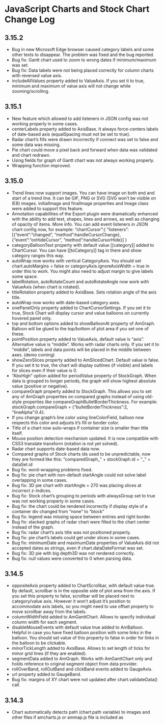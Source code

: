 # JavaScript Charts and Stock Chart Change Log

## 3.15.2


*    Bug in new Microsoft Edge browser caused category labels and some other texts to disappear. The problem was fixed and the bug reported.
*    Bug fix: Gantt chart used to zoom to wrong dates if minimum/maximum was set.
*    Bug fix: Data labels were not being placed correctly for column charts with reversed value axis.
*    includeAllValues property added to ValueAxis. If you set it to true, minimum and maximum of value axis will not change while zooming/scrolling.


## 3.15.1


*    New feature which allowed to add listeners in JSON config was not working properly in some cases.
*    centerLabels property added to AxisBase. It always force-centers labels of date-based axis (equalSpacing must not be set to true).
*    Radar chart’s fills were drawn incorrectly if connect was set to false and some data was missing.
*    Pie chart could move a pixel back and forward when data was validated and chart redrawn.
*    Using fields for graph of Gantt chart was not always working properly.
*    Wrapping function improved.


## 3.15.0


*    Trend lines now support images. You can have image on both end and start of a trend line. It can be GIF, PNG or SVG (SVG won’t be visible on IE8) images. initialImage and finalImage properties and Image class were added to support this feature.
*    Annotation capabilities of the Export plugin were dramatically enhanced with the ability to add text, shapes, lines and arrows, as well as changing of opacity of items. More info.
    You can add event listeners in JSON chart config now, for example:
    “chartCursor”:{
    “listeners”:[{“event”:”changed”, “method”:handleCursorChange},{“event”:”onHideCursor”, “method”:handleCursorHide}]
    }
*    categoryBalloonText property with default value [[category]] added to ChartCursor. You can have [[toCategory]] tag in there and show category ranges this way.
*    autoWrap now works with vertical CategoryAxis. You should set chart.autoMargins = false or categoryAxis.ignoreAxisWidth = true in order this to work. You might also need to adjust margin to give labels some space.
*    labelRotation, autoRotateCount and autoRotateAngle now work with ValueAxis (when chart is rotated).
*    titleRotation property added to AxisBase. Sets rotation angle of the axis title.
*    autoWrap now works with date-based category axes.
*    onePanelOnly property added to ChartCursorSettings. If you set it to true, Stock Chart will display cursor and value balloons on currently hovered panel only.
*    top and bottom options added to showBalloonAt property of AmGraph. Balloon will be glued to the top/bottom of plot area if you set one of these.
*    pointPosition property added to ValueAxis, default value is “axis”. Alternative value is “middle”. Works with radar charts only. If you set it to “middle”, labels and data points will be placed in the middle between axes. (demo coming)
*    showZeroSlices property added to AmSlicedChart. Default value is false. If you set it to true, the chart will display outlines (if visible) and labels for slices even if their value is 0.
*    “AbsHigh” option added for periodValue property of StockGraph. When data is grouped to longer periods, the graph will show highest absolute value (positive or negative).
*    compareGraph property added to StockGraph. This allows you to set any of AmGraph properties on compared graphs instead of using old-style properties like compareGraphBulletBorderThickness. For example:
    stockGraph.compareGraph = {“bulletBorderThickness”:2, “lineAlpha”:0.4}.
*    If you change graph’s line color using lineColorField, balloon now respects this color and adjusts it’s fill or border color.
*    Title of a chart now auto-wraps if container size is smaller than title itself.
*    Mouse position detection mechanism updated. It is now compatible with CSS3 translate transform (rotation is not yet solved).
*    Radar chart supports date-based data now.
*    Compared graphs of Stock charts ids used to be unpredictable, now they are formed like this: “comparedGraph_” + stockGraph.id + “_” + dataSet.id
*    Bug fix: word-wrapping problems fixed.
*    Bug fix: pie chart with non-default startAngle could not solve label overlapping in some cases.
*    Bug fix: 3D pie chart with startAngle = 270 was placing slices at incorrect z-indices.
*    Bug fix: Stock chart’s grouping to periods with alwaysGroup set to true was not working properly in some cases.
*    Bug fix: the chart could be rendered incorrectly if display style of a container div changed from “none” to “block”
*    Bug fix: legend was missing space between entries and right border.
*    Bug fix: stacked graphs of radar chart were filled to the chart center instead of the graph.
*    Bug fix: radar chart’s axis title was not positioned properly.
*    Bug fix: pie chart’s labels could get under slices in some cases.
*    Bug fix: minimumDate and maximumDate properties of ValueAxis did not accepted dates as strings, even if chart.dataDateFormat was set.
*    Bug fix: 3D pie with big depth3D was not rendered correctly.
*    Bug fix: null values were converted to 0 when parsing data.


## 3.14.5

*    oppositeAxis property added to ChartScrollbar, with default value true. By default, scrollbar is in the opposite side of plot area from the axis. If you set this property to false, scrollbar will be placed next to category/value axis. However it won’t adjust it’s position to accommodate axis labels, so you might need to use offset property to move scrollbar away from the labels.
*    columnWidthField added to AmGanttChart. Allows to specify individual column width for each segment.
*    disableMouseEvents with default value true added to AmBalloon. Helpful in case you have fixed balloon position with some links in the balloon. You should set value of this property to false in order for links in the balloon to be clickable.
*    minorTickLength added to AxisBase. Allows to set length of ticks for minor grid lines (if they are enabled).
*    segmentData added to AmGraph. Works with AmGanttChart only and holds reference to original segment object from data provider.
*    rollOverBand, rollOutBand and clickBand events added to GaugeAxis.
*    url property added to GaugeBand.
*    Bug fix: margins of XY chart were not updated after chart.validateData() call.


## 3.14.3

*    Chart automatically detects path (chart.path variable) to images and other files if amcharts.js or ammap.js file is included as <script> in the document source.
*    Bug fix: click on columns.bullet was not registered if valueLineEnabled was set to true on ChartCursor.
*    Bug fix: chart scrollbar could be messed up if graph.baseValue was set.


## 3.14.2

*    autoResize property added to AmChart and AmStockChart to stop the chart from resizing whenever it’s parent container size changes.
*    path property added to AmChart and AmStockChart. We recommend using this property instead of pathToImages.
*    IMPORTANT: path property, if set will also be pre-pended to non-absolute pattern URLs. This may change the behavior if you use patterns (directly in chart config or theme) with URLs that do not start with protocol or slash)
*    Bug fix: AmCharts.clear() method was not working properly with more than one chart on page.


## 3.14.1

*   Code cleanup and performance tuning.
*   Export plugin updated.
*   adjustPrecision property added to AmPieChart (default is false). Sometimes, because of a rounding, percent of a sum of all slices is not equal to 100%. If you set this to true, when this case happens, number of decimals will be increased so that sum would become 100%.


## 3.13.0

Change log will be available soon. We made a lot of nice features, including plugin which makes chars fully responsive. Meanwhile take a look at this [SVG filters demo](http://www.amcharts.com/demos/using-svg-filters/)!

## 3.12.0

*   The main new feature is that every element of a chart can have class name assigned to it – you must set **addClassNames** property of a chart to **true**. This gives a bunch of new possibilities like controlling the look using CSS, CSS animations and more. Full [list of classNames](http://www.amcharts.com/tutorials/css-class-names/).
*   **classNamePrefix** added to [AmChart](http://docs.amcharts.com/3/javascriptcharts/AmChart) and [AmStockChart](http://docs.amcharts.com/3/javascriptstockchart/AmStockChart), with default value **amcharts**. This prefix is added to all class names which are added to all visual elements of a chart in case **addClassNames** is set to true.
*   **gapField** property added to [AmGraph](http://docs.amcharts.com/3/javascriptstockchart/AmGraph). You can force graph to show gap at a desired data point using this feature, for example, if you set **graph.gapField = “gap”** and then add gap:true in one of your data items in data provider, graph will display a gap at this point.
*   **gapPeriod** property added to [AmGraph](http://docs.amcharts.com/3/javascriptstockchart/AmGraph), with default value 1.1. Using this property you can specify when graph should display gap – if the time difference between data points is bigger than duration of **minPeriod * gapPeriod**, and **connect** property of a graph is set to **false**, graph will display gap.
*   **totalTextOffset** property added to ValueAxis, with default value 0. It specifies distance from data point to total text (used with stacked graphs).
*   **compareGraphLineColor** added to [StockGraph](http://docs.amcharts.com/3/javascriptstockchart/StockGraph).
*   Bug fix: gauge axis labels could display big floating numbers in some cases.
*   Bug fix: **showStockEvents** and **hideStockEvents** used to hide all bullets, not only events.

## 3.11.3

*   Scrolling/zooming on touch devices now works a lot better.
*   Bug fix: fills of step graphs (if color changed in the middle of a graph) were not properly drawn.
*   Bug fix: period values in the legend could add one extra data item in some cases.
*   Some problems with **useUTC** set to true fixed.
*   Bug fix: adding and removing chart with mouse wheel properties enabled could result memory leak.
*   Bug fix: **fixedColumnWith** was not working properly.

## 3.11.2

*   We made quite a lot of changes regarding labels next to data points. Because of that you might require to adjust some properties after the upgrade.  New properties were introduced ([AmGraph](http://docs.amcharts.com/3/javascriptstockchart/AmGraph) class): **labelRotation**, **labelAnchor** and **labelOffset**. These properties will help you to adjust label position in practically any way you need.
*   **fixedColumnWidth** property added to [AmGraph](http://docs.amcharts.com/3/javascriptstockchart/AmGraph). Columns will use value specified for column width and columns won’t adjust size according to the available space.
*   **treatZeroAs** property added to [ValueAxis](http://docs.amcharts.com/3/javascriptcharts/ValueAxis). It can be used with logarithmic scale axis. The fact is that 0 value can not be plotted on logarithmic axis (it’s mathematically impossible). However a lot of people were asking for solution. That’s why we added this property. For example, if you set **<span style="color: #cc6600;">treatZeroAs</span>** to 1,  all the values equal to 0 will be treated as 1 and the chart will render even if you have 0 values in your data.
*   **stepDirection** added to [AmGraph](http://docs.amcharts.com/3/javascriptstockchart/AmGraph), with default value **“right”**. You can set it to **“left”** or **“center”**. It defines to which direction step line graph should draw the step.
*   Bug fix: Funnel chart with very small slices could produce JS error.
*   Bug fix: Funnel chart with labels disabled could produce JS error.
*   Bug fix: if a page had base href set, and url of a page contained # symbol, gradients were not rendered correctly.
*   Bug fix: zooming XY chart with chart cursor could zoom-in to a wrong position.

## 3.11.1

*   **AmCharts.addInitHandler(handler,  [types])** method added to AmCharts.  **handler** is a method which will be called before initializing the chart. **types** is array of strings, specifying which chart types should call this method. If you don’t set any type, all the charts will call this method.  When handler method is called, chart instance is passed as an attribute.  You can use this feature to preprocess chart data or do some other things you need before initializing the chart.
*   Bug fix: cursor zooming of Stock chart with **equalSpacing** set to true could behave incorrectly.
*   Bug fix: columns with rounded corners were displayed incorrectly on IE8 and older (since 3.11.0 only).
*   Bug fix:  JS error occurred if GaugeAxis radius was set in pixels instead of percent.

## 3.11.0

*   **valueLineEnabled** property added to [ChartCursor](http://docs.amcharts.com/3/javascriptcharts/ChartCursor) and [ChartCursorSettings](http://docs.amcharts.com/3/javascriptstockchart/ChartCursorSettings). If you set it to true, horizontal (or vertical if chart is rotated) will be displayed at a mouse position. This works only with Serial charts. Check [demo](http://www.amcharts.com/demos/multiple-panels/).
*   **valueLineBalloonEnabled** added to [ChartCursor](http://docs.amcharts.com/3/javascriptcharts/ChartCursor) and [ChartCursorSettings](http://docs.amcharts.com/3/javascriptstockchart/ChartCursorSettings). If you set it to true, balloon with axis value will be displayed at a mouse position. This works only with Serial
*   charts. Check [demo](http://www.amcharts.com/demos/multiple-panels/).
*   **valueLineBalloonAxis** added to [ChartCursor](http://docs.amcharts.com/3/javascriptcharts/ChartCursor). Is useful if you have more than one value axis and want to specify which axis should display value line balloon.
*   **depth3D** and **angle** properties added to Funnel chart. Allows making funnels 3D. Check [demo](http://www.amcharts.com/demos/3d-funnel-chart/).
*   **topRadius** property added to [AmGraph](http://docs.amcharts.com/3/javascriptstockchart/AmGraph). Works if **depth3D** and **angle** are bigger than 0. If you set topRadius to 1, the chart will display cylinders. In case you’ll set it to 0 – cones. Check [demo](http://www.amcharts.com/demos/3d-cylinder-chart/).
*   **showOnAxis** property added to [AmGraph](http://docs.amcharts.com/3/javascriptstockchart/AmGraph). It can only be used together with **topRadius** (when columns look like cylinders). If you set it to true, the cylinder will be lowered down so that the center of it’s bottom circle would be right on category axis. Check [demo](http://www.amcharts.com/demos/cylinder-gauge/).

## 3.10.4

*   We were so happy with proCandlesticks feature that we didn’t notice that we made it wrong – empty candles should be displayed when current close is bigger than current open. Fixed the problem in this version.

## 3.10.3

*   New property: **proCandlesticks** added to [AmGraph](http://docs.amcharts.com/3/javascriptcharts/AmGraph). If this is set to true, candlesticks will be colored in a different manner – if current close is less than current open, the candlestick will be empty, otherwise – filled with color. If previous close is less than current close, the candlestick will use positive color, otherwise – negative color.
*   New property: **usePrefixes** added to [GaugeAxis](http://docs.amcharts.com/3/javascriptcharts/GaugeAxis).
*   Improvement: If stock chart’s graph has **valueField** set which was not defined in **fieldMappings**, this graph is not displayed in the legend.
*   Bug fix: if **clustered** was set to false, the graph was hidden if only this graph was visible, also the graph did not took full width if more than one clustered graphs where on the same chart.
*   Bug fix: memory leak after **validateNow()** call fixed.
*   Bug fix: **clickSlice** was fired when unhiding slice via legend marker.
*   Bug fix: Stock charts period button was deselected if data set was selected for comparing or a different data set was selected.
*   Bug fix: scrollbar could act strange in some cases (especially if **equalSpacing** was set to **true** or with non date-based data).
*   Bug fix: if **AmCharts.useUTC** was set to **true**, chart was not parsing date strings correctly.
*   Bug fix: Stock chart’s scrollbar did not apply language if not default was used.
*   Bug fix: if multiple charts on the same page used different languages, [ChartCursor](http://docs.amcharts.com/3/javascriptcharts/ChartCursor) balloon used language of the last chart.
*   Bug fix: if custom **urlTarget** was set for a chart, chart kept opening new window instead of opening url in the same one.
*   Bug fix: if **graphBulletSize** was set to 1 on [ChartCursor](http://docs.amcharts.com/3/javascriptcharts/ChartCursor), **graphBulletAlpha** property was ignored.

## 3.10.2

*   Skipped this version

## 3.10.1

*   Bug fix: if a column graph had **newStack** property set to **true** and the value of this graph was missing, the next graphs were stacked in a wrong position.
*   Bug fix: In case multiple value axes chart had line graphs with **connect** set to **false** and there were gaps in the data, gaps might not be displayed.
*   Value axis labels with **logarithmic** set to **true** could use wrong interval in some cases.

## 3.10.0

*   **fillToAxis** property added to [AmGraph](http://docs.amcharts.com/3/javascriptcharts/AmGraph). It can only be used with [AmXYCharts](http://docs.amcharts.com/3/javascriptcharts/AmXYChart). If you set this property to id or reference of your X or Y axis, and the **fillAlphas** is &gt; 0, the area between graph and axis will be filled with color, like in [this demo](http://www.amcharts.com/demos/xy-chart-fills-axis/).
*   **showAt** property added to [StockEvent](http://docs.amcharts.com/3/javascriptstockchart/StockEvent). It will allow you to place bullets at **open**, **close**, **low** or **high** values (mostly used with candlestick/ohlc graphs)
*   **value** property added to [StockEvent](http://docs.amcharts.com/3/javascriptstockchart/StockEvent). It will allow you positioning stock event bullets at any value you want.
*   **useNegativeColorIfDown** property added to [AmGraph](http://docs.amcharts.com/3/javascriptcharts/AmGraph). If **negativeLineColor** and/or **negativeFillColors** are set and **useNegativeColorIfDown** is set to true (default is false), the **line**, **step** and **column** graphs will use these colors for lines, bullets or columns if previous value is bigger than current value. In case you set **openField** for the graph, the graph will compare current value with **openField** value instead of comparing to previous value. Here [is a demo](http://www.amcharts.com/demos/line-different-colors-ups-downs/).
*   **expand** property added to [Guide](http://docs.amcharts.com/3/javascriptcharts/Guide). Works if a guide is added to [CategoryAxis ](http://docs.amcharts.com/3/javascriptcharts/CategoryAxis)and this axis is non-date-based. If you set it to true, the guide will start (or be placed, if it’s not a fill) on the beginning of the **category** cell and will end at the end of **toCategory** cell.
*   **balloonText** property added to [GaugeBand](http://docs.amcharts.com/3/javascriptcharts/GaugeBand). When rolled-over, band will display balloon if you set some text for this property.
*   **labelFunction** property added to [AmSlicedChart ](http://docs.amcharts.com/3/javascriptcharts/AmSlicedChart)(applies for [AmPieChart ](http://docs.amcharts.com/3/javascriptcharts/AmPieChart)and [AmFunnelChart](http://docs.amcharts.com/3/javascriptcharts/AmFunnelChart)). You can use it to format data labels in any way you want.
*   **clearSelection()** method added to [ChartCursor](http://docs.amcharts.com/3/javascriptcharts/ChartCursor). Can be used when **selectWithoutZooming** is set to true and you need to clear the selection made by user.
*   **labelOffset** property added to [AxisBase](http://docs.amcharts.com/3/javascriptcharts/AxisBase). You can use it to adjust position of axes labels. Works both with [CategoryAxis ](http://docs.amcharts.com/3/javascriptcharts/CategoryAxis)and [ValueAxis](http://docs.amcharts.com/3/javascriptcharts/ValueAxis).
*   **switchable** property added to [AmGraph](http://docs.amcharts.com/3/javascriptcharts/AmGraph), with default value set to true. If you set it to false, the graph will not be hidden when user clicks on legend entry.
*   **valueFunction** added to [AmLegend](http://docs.amcharts.com/3/javascriptcharts/AmLegend). You can use it to format value labels in any way you want.
*   **tickPosition** property added to [CategoryAxis](http://docs.amcharts.com/3/javascriptcharts/CategoryAxis). It can be set to **middle** (default) or **start**. Works only with non-date-based data.  [Demo ](http://www.amcharts.com/demos/simple-column-chart/#theme-patterns)of **tickPosition** set to **start**.
*   **labelFunction** added to [AmGraph](http://docs.amcharts.com/3/javascriptcharts/AmGraph). You can use it to format labels of data items in any way you want.
*   Pattern objects can have **color** property now. If your pattern is transparent, the background will be filled with this **color**, like in [this example](http://www.amcharts.com/demos/map-with-patterns/).
*   **graphBulletAlpha** added to [ChartCursor](http://docs.amcharts.com/3/javascriptcharts/ChartCursor). If you make graph’s bullets invisible by setting their opacity to 0 and will set **graphBulletAlpha** to 1, the bullets will only appear at the cursor’s position. Here is a [demo illustrating this](http://www.amcharts.com/demos/step-line-chart/).
*   **labelColorField** added to [CategoryAxis](http://docs.amcharts.com/3/javascriptcharts/CategoryAxis). You can use it to set color of a axis label. Works only with non-date-based data.
*   **maxLabelWidth** added to [AmSlicedChart ](http://docs.amcharts.com/3/javascriptcharts/AmSlicedChart)(applies for [AmPieChart ](http://docs.amcharts.com/3/javascriptcharts/AmPieChart)and [AmFunnelChart](http://docs.amcharts.com/3/javascriptcharts/AmFunnelChart)). If width of the label is bigger than **maxLabelWidth**, it will be wrapped.
*   **labelWidth** property added to [AmLegend](http://docs.amcharts.com/3/javascriptcharts/AmLegend). If width of the label is bigger than **labelWidth**, it will be wrapped.
*   **compareGraphBulletColor** property added to [StockGraph](http://docs.amcharts.com/3/javascriptstockchart/StockGraph).
*   **mouseWheelZoomEnabled** added to [AmSerialChart](http://docs.amcharts.com/3/javascriptcharts/AmSerialChart). Specifies if zooming of a chart with mouse wheel is enabled. If you press shift while rotating mouse wheel, the chart will scroll.
*   **boldLabels** added to [AxisBase](http://docs.amcharts.com/3/javascriptcharts/AxisBase). Labels will be bold if you set it to true.
*   Bug fix: balloons no longer flicker if mouse is moved fast on column charts.
*   Bug fix: **minSelectedTime** and **maxSelectedTime** was not working properly on [AmStockChart](http://docs.amcharts.com/3/javascriptstockchart/AmStockChart).
*   Bug fix: position of data labels in 3D stacked columns was not always accurate.
*   Bug fix: value balloons of [ChartCursor](http://docs.amcharts.com/3/javascriptcharts/ChartCursor) were overlapping if the chart was rotated.
*   Bug fix: if a div containing chart/map had CSS3 transformations applied, the mouse position was calculated incorrectly.
*   Bug fix: **addGuide** method was not working on IE borwsers.
*   Bug fix: Safari could leave previously rendered chart or other objects in the background after the chart was redrawn (only since 3.9.0).

## 3.9.1

*   Bug fix: Stock chart was not working properly with millisecond data.
*   Bug fix: if all graphs of XY chart were hidden from the legend, the chart could start acting weird.
*   Bug fix: sometimes the graph’s balloon became invisible if graph was hidden/unhidden from the legend.
*   Bug fix: angular gauge was not working properly with negative values.
*   Bug fix: if **equalSpacing** was set to **true**, the zooming with chart cursor could zoom-in to a wrong position (Stock chart only).
*   Bug fix: cursors of stock chart could get out of sync in some cases.

## 3.9.0

*   We jumped directly to V 3.9.0 from 3.4.9 in order to keep the same version numbers for charts and maps, as they are often used together. This will help to avoid some misunderstandings.
*   Serious memory leak fixed. It appeared on when chart was redrawn. We noticed this with recent version of Chrome and it seems like this is browser problem. Nevertheless, we found a solution. We strongly recommend to update to this version if you refresh chart with a new data or rebuild it a lot for some other reasons.
*   A possibility to switch languages easily added. Now you can easily change language of a chart (there are not too many texts there, most of them are names of months and weekdays, but still). To do this, you must include lang file from amcharts/lang/ folder and set **chart.language = “de”** or some other language.
*   Exporting chart as SVG now produces one nice file (used to produce separate files for legend and a chart)
*   balloonPointerOrientation added to [ChartCursor ](http://docs.amcharts.com/3/javascriptcharts/ChartCursor)class (also for [ChartCursorSettings](http://docs.amcharts.com/3/javascriptstockchart/ChartCursorSettings)).

## 3.4.10

*   Fix: Saving chart as image was not working properly with IE11 since last release.
*   **recalculateFromDate** property added to [StockPanel](http://docs.amcharts.com/3/javascriptstockchart/StockPanel), allows you to set the date since when the values should be recalculated to percent.
*   Fix: sometimes, when data of StockChart was recalculated to percent, the recalculation started a bit too early which made 0 value to be outside the selection.
*   Fix: new way of using **amExport** was not working properly on [StockChart](http://docs.amcharts.com/3/javascriptstockchart/AmStockChart).

## 3.4.9

*   **clickItem**, **rollOverItem** and **rollOutItem** events added to [AxisBase](http://docs.amcharts.com/3/javascriptcharts/AxisBase). This will allow you to register mouse events on both [CategoryAxis ](http://docs.amcharts.com/3/javascriptcharts/CategoryAxis)and [ValueAxis ](http://docs.amcharts.com/3/javascriptcharts/ValueAxis)labels.
*   Fix: Stock Chart used not to show the beginning or the end of period if the data was grouped but the actual data started/ended somewhere in the middle of this period. This could cause some confusions. Now it is fixed, however if you prefer old behaviour, set **chart.extendToFullPeriod = false;**
*   We added a more easy way to use exporting as an image feature. Charts has **amExport** property now and here is an [AmExport ](http://docs.amcharts.com/3/javascriptcharts/AmExport)class reference.

## 3.4.8

*   **guides** property added to [AmCoordinateChart](http://docs.amcharts.com/3/javascriptcharts/AmCoordinateChart). Instead of adding guides to the axes, you can add them using this property.
*   **showComparedOnTop** property added to [StockPanel](http://docs.amcharts.com/3/javascriptstockchart/AmStockChart). This allows you to set the order of main graph vs compared ones. Default value is **true**.
*   Bug fix: **textAlign **property of [AmBalloon ](http://docs.amcharts.com/3/javascriptcharts/AmBalloon)was not working properly.
*   Bug fix: [GaugeAxis ](http://docs.amcharts.com/3/javascriptstockchart/GaugeAxis)bands might me displayed incorrectly if axis started not on 0 value.
*   Bug fix: if panning was enabled for stock chart, different panels could get out of sync in some cases.
*   Bug fix: if **startAngle** was set for [AmPieChart](http://docs.amcharts.com/3/javascriptcharts/AmPieChart), labels could be displayed at a wrong position.

## 3.4.7

*   You no longer need to add empty data items for dates if you want to show gaps in your data, it’s enough to set **connect** property of [AmGraph](http://docs.amcharts.com/3/javascriptstockchart/AmGraph) to false.
*   Instead of **numberFormatter** and **percentFormatter** properties of [AmChart](http://docs.amcharts.com/3/javascriptcharts/AmChart) we recommend using separate properties – **precision**, **percentPrecision**, **decimalSeparator** and **thousandsSeparator**. [AmGraph](http://docs.amcharts.com/3/javascriptstockchart/AmGraph) class also has **precision** property in case you need a separate precision for a graph. The old formatters will still work.
*   **minBulletSize** property of [AmGraph](http://docs.amcharts.com/3/javascriptstockchart/AmGraph) default changed to 3, as since the 3.4.4 due new way of bullet size calculation, the bubble with the most small value might not be seen at all.
*   Bug fix: Stock chart could freeze when panning it (only if **pan** for cursor was set to true).
*   Bug fix: **alphaField** was ignored by pie chart.
*   Bug fix: [PeriodSelector](http://docs.amcharts.com/3/javascriptstockchart/PeriodSelector) of Stock chart use to select some extra days when predefined period of several years/months was selected.

## 3.4.6

*   **fullWidth** property added to [ChartCursor](http://docs.amcharts.com/3/javascriptcharts/ChartCursor). If set to **true**, instead of a cursor line user will see a fill which width will always be equal to the width of one data item. We’d recommend setting **cusrsorAlpha** to 0.1 or some other small number if using this feature. [Demo of the feature](http://www.amcharts.com/demos/duration-on-value-axis/).
*   **twoLineMode** property added to [CategoryAxis](http://docs.amcharts.com/3/javascriptcharts/CategoryAxis) and [CategoryAxesSettings](http://docs.amcharts.com/3/javascriptstockchart/CategoryAxesSettings). It works only when **parseDates** is set to true and **equalSpacing** is false. If you set it to true, at the position where bigger period changes, category axis will display date strings of bot small and big period, in two rows.
*   **line** marker type is again available for [AmLegend](http://docs.amcharts.com/3/javascriptstockchart/AmLegend)‘s **markerType** property (also markerType of [AmGraph](http://docs.amcharts.com/3/javascriptstockchart/AmGraph) if you need to set custom types for your graphs).
*   [GaugeAxis](http://docs.amcharts.com/3/javascriptcharts/GaugeAxis) properties **valueInterval** and **minorTickInterval** doesn’t have default values since this version, as it might cause problems with big numbers. Instead we added **gridCount** property which is 5 by default. Note, [GaugeAxis](http://docs.amcharts.com/3/javascriptcharts/GaugeAxis) doesn’t adjust **gridCount**, so you should check your values and choose a proper **gridCount** which would result grids at round numbers.

## 3.4.5

*   **newStack** property added to **AmGraph**. If you set it to true, column chart will begin new stack. This allows having [Clustered and Stacked column/bar](http://www.amcharts.com/demos/stacked-clustered-column-chart/) chart.
*   Bug fix: since  3.4.4 old IE browsers failed to display chart if legend position was **left** or **right**<span style="line-height: 1.428571429;"> </span>

## 3.4.4

*   You can set **divId** for [StockLegend ](http://docs.amcharts.com/3/javascriptstockchart/StockLegend)now too. This should be id or reference to a div outside the chart where you want a legend  to appear.
*   Adjusted algorithm of bullet size calculation for Bubble (XY) chart.
*   **showBulletsAt** property added to [AmGraph](http://docs.amcharts.com/3/javascriptcharts/AmGraph). Works with **candlestick** graph type, you can set it to **open**, **close**, **high**, **low**. If you set it to **high**, the events will be shown at the tip of the high line.
*   New property, **minDistance** added to [AmGraph](http://docs.amcharts.com/3/javascriptcharts/AmGraph). Default value is 1. It is useful if you have really lots of data points. Based on this property the graph will omit some of the lines (if the distance between points is less that **minDistance**, in pixels). This will  not affect the bullets or indicator in anyway, so the user will not see any difference (unless you set minValue to a bigger value, let say 5), but will increase performance as less lines will be drawn. By setting value to a bigger number you can also make your lines look less jagged.
*   Changed default value of panEventsEnabled (property of [AmChart ](http://docs.amcharts.com/3/javascriptcharts/AmChart)and [PanelsSettings ](http://docs.amcharts.com/3/javascriptstockchart/PanelsSettings)classes) **from** false to **true**.
*   Bug fix: right scrollbar grip of Stock chart was not working properly with **equalSpacing** set to true and **minPeriod** was not **DD** (since 3.4.3 version only).
*   Bug fix: if amcharts.js and ammap.js was included for several times (you shouldn’t do that, but still), the charts were not working properly.
*   Bug fix: if the slice of a pie/funnel was hidden and the method rollOverSlice(slice) was called from outside, the balloon was still shown.
*   Bug fix: Sometimes part of a legend was cut-off when labels were long enough and legend position was **left** or **right.**
*   Bug fix: outline of funnel chart slices had some extra unnecessary lines.

## 3.4.3

*   **processDelay** property added to AmCharts class. If you set **AmCharts.processDelay = 200;** all the charts on the page will be rendered with 200 ms intervals. This is very comfortable if you have a lot of charts on the page and do not want to overload the device CPU. </span>
*   A third parameter, **delay** was added to **AmCharts.makeChart** method. It specifies the delay in ms, at which the chart must be rendered, for example: **AmCharts.makeChart(“chartDiv”, {chart config}, 200);**</span>
*   **offset** property added to ChartScrollbar. Allows to place scrollbar apart from plot area.
*   **autoRotateCount** and **autoRotateAngle** properties added to CategoryAxis. Works only when dates are not parsed. Axis labelsl will be rotated if the number of series will be equal or exceed **autoRotateCount** value.
*   **rollOverGraph** and **rollOutGraph** events added to AmCoordinateChart.
*   **changed** event of stock chart’s period selector passes the original mouse event as event property.
*   Bug fix: Stock chart used to select one extra period when dates were entered in input fields and **equalSpacing** was set to true;
*   Bug fix: some issues with floating point errors fixed
*   Bug fix: zoom-out button border was always visible on IE8.
*   Bug fix: funnel chart was not working properly with labels disabled.
*   filesaver.js was updated so that in case it is included with IE8 and older browsers, it wouldn’t throw JS error.

## 3.4.2

*   Bug fix: if pie slice had no label, the external method **rollOverSlice(index)** was not working
*   Bug fix: x switch of the legend position adjusted
*   Bug fix: when **autoWrap** for category axis was set to **true**, in some cases axis title was cut.
*   **markPeriodChange** was set to true in [CategoryAxesSettings](http://docs.amcharts.com/3/javascriptstockchart/CategoryAxesSettings).

## 3.4.1

*   Patterns theme added.
*   Themes were updated a bit.
*   Labels of angular gauge axis adjusted.
*   When scrolling serial/stock charts with mousewheel (chart.mouseWheelScrollEnabled must be set to true), if user press shift button, the chart will zoom-in or zoom-out;
*   **adjustment** property added to  [ChartCursor](http://docs.amcharts.com/3/javascriptcharts/ChartCursor). Default value is 0, if you set it to -1, the balloon will show near previous, if you set it to 1 – near next data point.

## 3.4.0

*   Link to amCharts.com site in a free version was made less noticeable – it uses chart’s font color and font size and you can adjust it’s position using **creditsPosition** property of [AmChart](http://docs.amcharts.com/3/javascriptcharts/AmChart). Possible values are: **top-left**, **top-right**, **bottom-right** and **bottom-left**. This will help you to achieve better layout of a chart.
*   We fixed typo of [ChartCursor](http://docs.amcharts.com/3/javascriptcharts/ChartCursor) property – it was showNextAvalable and now is **showNextAvailable**. The old one won’t work.
*   Since now you can scroll serial and stock charts with mouse wheel. To enable this, set **chart.mouseWheelScrollEnabled = true** (default is false).
*   **moved** event added to [ChartCursor](http://docs.amcharts.com/3/javascriptcharts/ChartCursor). It is dispatched every time the mouse is moved. The event object has the following properties: **x**, **y** (coordinates of the cursor), **chart** and **zooming**.
*   **axisX** and **axisY** properties added to [AxisBase](http://docs.amcharts.com/3/javascriptcharts/AxisBase). They are read-only and returns **x** and **y** positions of the axis.
*   **unit** and **unitPosition** (with possible values **left** and **right**) added to [GaugeAxis](http://docs.amcharts.com/3/javascriptcharts/GaugeAxis) class.
*   **autoWrap** property added to [CategoryAxis](http://docs.amcharts.com/3/javascriptcharts/CategoryAxis), with default value **false**. If you set it to **true**, the axis labels will be wrapped if they won’t fit in the allocated space.
*   **minHorizontalGap** (default 75) and **minVerticalGap** (35) properties added to [AxisBase](http://docs.amcharts.com/3/javascriptcharts/AxisBase). They are used to calculate the number of grid lines when **autoGridCount** is **true**. You can modify these values to have more or less grid lines.

## 3.3.6

*   Bug fix – charts with legend could fail if there was a Google Analytics script in the page.
*   **stepDirection** property added to [AmGraph](http://docs.amcharts.com/3/javascriptcharts/AmGraph). If you set it to **left**, step line graph will draw the step to the left of the date/category.

## 3.3.5

*   Bug fix: 3D pie chart was not rendered in IE8 and older (since 3.3.4 version only).
*   Candlestick graphs can display patterns.
*   Old listeners are removed automatically if the same listener was added, this helps to avoid duplicate calls of event handlers.
*   Bug fix: \n in **labelText** of [AmGraph](http://docs.amcharts.com/3/javascriptcharts/AmGraph) is now properly displayed as new line.

## 3.3.4

*   Export as image script fixed – bullets of charts with scrollbars were not exported.
*   dataContext property added to [SerialDataItem](http://docs.amcharts.com/3/javascriptcharts/SerialDataItem). It holds reference to original data object and might be used when using **labelFunction** to format custom balloon text and in some other cases.
*   XY chart can display bullets with patterns (if **valueField** is set).

## 3.3.3

*   **hideBalloonTime** property added to [AmChart](http://docs.amcharts.com/3/javascriptcharts/AmChart) class, default value is 150 (milliseconds). It sets time after which balloon is hidden if user rolls-out of the object. Increasing the time might help to prevent balloon flickering while moving the mouse over the object.
*   **useLineColorForBulletBorder** property added to [AmGraph](http://docs.amcharts.com/3/javascriptcharts/AmGraph). Might help in some situations, especially when using themes.
*   3D charts now look a lot better with patterns.
*   **endWidth** property added to [GaugeArrow ](http://docs.amcharts.com/3/javascriptcharts/GaugeArrow)(default value 0). This will allow having more modern, rectangular arrows.
*   [**facePattern**](http://docs.amcharts.com/3/javascriptcharts/AmAngularGauge) property added to [AmAngularGauge](http://docs.amcharts.com/3/javascriptcharts/AmAngularGauge). You can fill gauge’s face with some pattern using it.
*   Bug fix: new lines were ignored in balloons.

## 3.3.2

*   You can now set theme for all the charts on your page by setting: **AmCharts.theme = AmCharts.themes.light;** If you are creating charts using JavaScript API, not JSON, then this is quite a comfortable way, as you won’t need to pass theme to each object you create.
*   Bug fix: **rendered** event was fired only on first render, now it is fired each time the chart is rendered after **chart.validateNow();** method is called. This bug caused the export buttons to disappear after the **validateNow()** method.
*   **showNextAvalable** property added to [ChartCursor](http://docs.amcharts.com/3/javascriptcharts/ChartCursor) (default is **false**). If **true**, the graph will display balloon on next available data point if currently hovered item doesn’t have value for this graph.
*   **periodSpan** property added to [AmGraph](http://docs.amcharts.com/3/javascriptcharts/AmGraph) (default is 1). This property can be used by step graphs – you can set how many periods one horizontal line should span.
*   **end** option added to **pointPosition** property of [AmGraph](http://docs.amcharts.com/3/javascriptcharts/AmGraph).

## 3.3.1

*   Bug fix:  **\n** was replaced with **&lt;br&gt;** in category axis and the tag was displayed.
*   Bug fix: if **lineColorField** or **dashLengthField** or **fillColorsField** was set, the graph could loose the setting if zoomed.

## 3.3.0

*   Since this version our charts and maps support themes. This means that instead of setting every property for each graph or axis or any other object, you can set new defaults in a theme file. This will make developers life a lot easier. Currently you can find three themes in **amcharts/themes** folder – **dark.js**, **light.js** and **chalk.js** To set a theme for a chart, simply set theme property to the name of the file: **theme:”light”**. Note, this will work only if you are creating chart using JSON config. If you do it in old way (JSON config is supported since v 3.2.0), you should pass theme object for each new object you build, for example: **var graph = new AmCharts.AmGraph(AmCharts.themes.light);** We will be adding more themes soon. Check **\_usingThemes.html** file in samples folder to see themes in action.
*   **patterns** property added to [AmSlicedChart](http://docs.amcharts.com/3/javascriptcharts/AmSlicedChart) and [AmCoordinateChart](http://docs.amcharts.com/3/javascriptcharts/AmCoordinateChart) – instead of setting a pattern for a slice/graph, you can pass array of patterns using this property.
*   You can now control zoom-out buttons with the following new properties of [AmRectangularChart](http://docs.amcharts.com/3/javascriptcharts/AmRectangularChart): **zoomOutButtonImageSize**, **zoomOutButtonImage**, **zoomOutButtonColor**, **zoomOutButtonAlpha**, **zoomOutButtonRollOverAlpha**, **zoomOutButtonPadding**.

## 3.2.0

*   **AmCharts.makeChart(divID, chartConfig);** method added. **divID** is id of a **div** where your chart should appear. **chartConfig** is JSON object with chart configuration. Check examples with **_JSON_** prefix in samples folder to see this in action.
*   **type** property added to [AmChart](http://docs.amcharts.com/3/javascriptcharts/AmChart) class. It is required to specify type to one of the following, when creating charts from JSON config: **serial**, **xy**, **radar**, **pie**, **gauge**, **funnel**, **map**, **stock.**
*   A possibility to export charts as image/pdf/svg added for all modern browsers except IE9 (IE10 is supported). The exporting doesn’t require any server side software and is made using JavaScript libraries only. Check samples with **_exporting_** prefix to see this in action. Exporting to SVG doesn’t work very properly with stock chart or charts with legend (will offer saving multiple files).
*   You can set any legend items via **data** property of [AmLegend](http://docs.amcharts.com/3/javascriptcharts/AmLegend), for example: **legend.data = [{title:”first”, color:”#CC0000″, value:50}, {title:”second”, color:”#00CC00″, value:100}];** This allows creating any legend items you want. Call **chart.legend.validateNow();** if you change legend’s data at run time.
*   [AmAngularGauge](http://docs.amcharts.com/3/javascriptcharts/AmAngularGauge) supports legend now.
*   **gridAboveGraphs**<span style="line-height: 1.428571429;"> property added to </span>[AmCoordinateChart](http://docs.amcharts.com/3/javascriptcharts/AmCoordinateChart)<span style="line-height: 1.428571429;">. This allow to show grid lines above your graphs, as world-famous </span><span style="line-height: 1.428571429;">data visualization guru Edward Tufte suggests. Note, this won’t work properly with 3D charts.</span>
*   You can also use negative values from -90 to -1 for **labelRotation** property of [CategoryAxis](http://docs.amcharts.com/3/javascriptcharts/CategoryAxis) since now.
*   Bug fix: if a chart with scrollbar was rotated after the chart is created, the scrollbar’s graph was shifted to a wrong position.
*   Bug fix: column graph type wasn’t displayed in chart scrollbar (since 3.1.0).
*   Bug fix: step line with changing line color was rendered incorrectly if some values were missing.
*   Bug fix: **labelPosition** values **inside** and **middle** were not working properly with bar charts.
*   Bug fix: [AmAngularGauge](http://docs.amcharts.com/3/javascriptcharts/AmAngularGauge) chart wasn’t firing **rendered** event.

## 3.1.1

*   Bug fix: FireFox error messages about style declarations fixed.
*   Bug fix: **maxWidth** property of [AmBalloon](http://docs.amcharts.com/3/javascriptcharts/AmBalloon) was ignored.

## 3.1.0

*   Great new features added – charts now support patterns (can fill bars, lines and slices with images) and can simulate hand drawn charts – the lines will be a bit distorted and produce a nice effect. Check our new [inspiring samples](http://www.amcharts.com/inspiration/)  to see new possibilities in action.
*   Patterns can be set for entire graphs or for individual columns/slices. In case you want to set pattern for a graph, use **pattern** property of [AmGraph](http://docs.amcharts.com/3/javascriptcharts/AmGraph). If you want to set individual pattern for a column or slice, describe patterns in chart’s data provider and set **patternField** for a graph or pie/funnel chart. Value of pattern should be object with **url**, **width**, **height** of an image, optionally it might have **x**, **y**, **randomX** and **randomY** values. For example: **graph.pattern = {“url”:”../amcharts/patterns/black/pattern1.png”, “width”:4, “height”:4};** check amcharts/patterns folder for some patterns. You can create your own patterns and use them. Note, **x**, **y**, **randomX** and **randomY** properties won’t work with IE8 and older.
*   <span style="line-height: 1.428571429;">if you set **chart.handDrawn = true**, the lines of a chart will be distorted and will produce hand-drawn effect. </span>You can also modify **handDrawScatter** (default value is 2) and **handDrawThickness** (default value 1)  of [AmChart](http://docs.amcharts.com/3/javascriptcharts/AmChart) values for more scattered view.
*   **offsetY** and **offsetX** properties added to [AmBalloon](http://docs.amcharts.com/3/javascriptcharts/AmBalloon). Specifies the distance from the mouse position to balloon’s pointer. You might want to increase distance when using hand drawn style.

## 3.0.0

*   <span style="line-height: 1.428571429;">As not all users require all type of charts, we spilt the js file into several files – one main **amcharts.js** file, plus </span>a separate js file for each chart type. This means you can include only the charts you need. If you are worried about number of requests, you can simply copy/paste the source of the charts you use to the main file.
*   <span style="line-height: 1.428571429;">Although we changed some default values in order to improve usability of the charts, the only thing you should worry </span>about when upgrading from v2 to v3 is the feature mention above – you should include two or more js files in order your charts to work. If you don’t like the changed defaults, you can always set them to the previous values in your chart
*   <span style="line-height: 1.428571429;">New chart type added – Funnel / Pyramid chart. </span>As this chart type has a lot of in common with pie chart, we created one base class for these chart types – [AmSlicedChart](http://docs.amcharts.com/3/javascriptcharts/AmSlicedChart). [AmPieChart](http://docs.amcharts.com/3/javascriptcharts/AmPieChart) and [AmFunnelChart](http://docs.amcharts.com/3/javascriptcharts/AmFunnelChart) now extend this class.
*   New chart type added – [AngularGauge](http://docs.amcharts.com/3/javascriptcharts/AmAngularGauge). Supports multiple axes and multiple arrows.
*   We added lots of new features to our charts and with these features you can create new chart types, like:
*   Horizontal or vertical bullet chart – bulletChart.html
*   Waterfall chart – waterFallChart.html
*   Step chart without risers – lineStepNoRisers.html
*   Error chart (both Serial and XY) – errorChart.html
*   Possibility to show minor grid for both Category and Value axis. **minorGridEnabled** (default value false) and **minorGridAlpha** (default 0.07) properties added to [AxisBase](http://docs.amcharts.com/3/javascriptcharts/AxisBase) class.
*   Possibility to change line graphs’ line/fill color on any data point to create highlighted sections of the graph. To achieve this, you should set **lineColorField** and/or **fillColorsField** for your graph and have a field in your data which would contain color values at a point where you want the graph to change it’s color.
*   Possibility to switch line from solid to dashed. Columns can also have dashed outline. To achieve this, you should set **dashLengthField** for your graph and have a field in your data which would contain dash length value at a point where you want the graph to change from solid to dashed or vice versa.
*   Date strings in data now supported. Even if your chart parses dates, you can pass them as strings in your data – all you need to do is to set data date format and the chart will parse dates to date objects. This means that now data for date-based chart can be in legit JSON format. **dataDateFormat** property added to [AmSerialChart](http://docs.amcharts.com/3/javascriptcharts/AmSerialChart) and [AmStockChart](http://docs.amcharts.com/3/javascriptstockchart/AmStockChart).
*   When moving chart cursor over the chart, hovered bullets can change their size. If a graph has bullets and you added [ChartCursor](http://docs.amcharts.com/3/javascriptcharts/ChartCursor) to the chart, bullets will become bigger when char cursor is over them. **graphBulletSize** property with default value 1.7 added to [ChartCursor](http://docs.amcharts.com/3/javascriptcharts/ChartCursor). If you want to disable this feature, set the value to 1.
*   Legend can now display period value. When user is not hovering the chart, legend can show **sum**, **average**, **open**, **close**, **low** or **high** values of selected period. **periodValueText** added to [AmLegend](http://docs.amcharts.com/3/javascriptcharts/AmLegend) and **legendPeriodValueText** added to [AmGraph](http://docs.amcharts.com/3/javascriptcharts/AmGraph) to achieve this. The tags should be made out of two parts – the name of a field (value / open / close / high / low) and the value of the period you want to be show – open / close / high / low / sum / average / count. For example: **[[value.sum]]** means that sum of all data points of value field in the selected period will be displayed.
*   To achieve the same with stock chart, we added **periodValueTextRegular** and **periodValueTextComparing** proprties to [StockLegend](http://docs.amcharts.com/3/javascriptstockchart/StockLegend). To show percent period values, you should add **percent.** prefix for your tag, for example: **[[percents.value.close]]** means that last percent value of a period will be displayed.
*   Legend markers can now mirror graph’s settings, displaying a line and a real bullet as in the graph itself. **useGraphSettings** property with default value false was added to [AmLegend](http://docs.amcharts.com/3/javascriptstockchart/AmLegend). Note, we also removed **line** and **dashedLine** marker types because of this – use the **useGraphSettings** feature in case you need lines as markers in the legend.
*   Legend now supports custom markers (images). **customMarker** property was added to [AmGraph](http://docs.amcharts.com/3/javascriptstockchart/AmGraph). You should set path to the image which should be displayed in the legend.
*   Diamond bullet type added to [AmGraph](http://docs.amcharts.com/3/javascriptstockchart/AmGraph). Set **graph.bullet = “diamond”** to use it.
*   Dynamic bullet size based on value axis / Error chart. Error chart is a regular serial or XY chart with bullet type set to **errorX** or **errorY**. The graph should know which axis should be used to determine the size of this bullet – that’s when **graph.bulletAxis** property should be set. Besides that, you should also set **graph.errorField**. You can also use other bullet types with this feature too. For example, if you set **bulletAxis** for XY chart, the size of a bullet will change as you zoom the chart.
*   You can specify custom column width for each graph individually. **columnWidth** property added to [AmGraph](http://docs.amcharts.com/3/javascriptstockchart/AmGraph). Note, you set relative width here (0 – 1), not width in pixels.
*   Columns can be overlaid on other columns, without making axis as stacked. **clustered** property added to [AmGraph](http://docs.amcharts.com/3/javascriptstockchart/AmGraph). In case you want to place graph’s columns in front of other columns, set it to false.
*   Resize grips were made bigger to make life easier for users on touch devices.
*   Balloons can now display any HTML and CSS inside them. This means you can add images, format text or display just about any HTML/CSS content. Because of this new feature, we removed **textShadow** property of [AmBalloon](http://docs.amcharts.com/3/javascriptstockchart/AmBalloon) in this version.
*   Balloon now can animate from point to point and also fade out when user moves away from the chart. **animationDuration** and **fadeOutDuration** properties added to [AmBalloon](http://docs.amcharts.com/3/javascriptstockchart/AmBalloon), with default values 0.3. **animationDuration** property was also added to [ChartCursor](http://docs.amcharts.com/3/javascriptstockchart/ChartCursor), so that the cursor line would also animate to its position.
*   Balloon now can display shadow. **shadowColor** (default #000000) and **shadowAlpha** (default 0.4) added to [AmBalloon](http://docs.amcharts.com/3/javascriptstockchart/AmBalloon).
*   Some default values of [AmBalloon](http://docs.amcharts.com/3/javascriptstockchart/AmBalloon) changed for a better usability – **adjustBorderColor** to true, **cornerRadius** to 0, **pointerWidth** to 6, **color** to #000000.
*   Stock chart can display scrollbar on top of the chart – you should set position property of [ChartScrollbarSettings](http://docs.amcharts.com/3/javascriptstockchart/ChartScrollbarSettings) to **“top”**.<span style="line-height: 1.428571429;"> </span>
